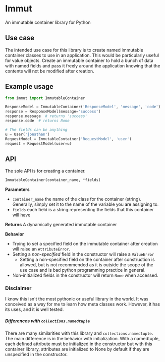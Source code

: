 # Immut
An immutable container library for Python

## Use case
The intended use case for this library is to create named immutable container classes
to use in an application. This would be particularly useful for value objects. Create
an immutable container to hold a bunch of data with named fields and pass it freely
around the application knowing that the contents will not be modified after creation.


## Example usage
```python
from immut import ImmutableContainer

ResponseModel = ImmutableContainer('ResponseModel', 'message', 'code')
response = ResponseModel(message='success')
response.message  # returns 'success'
response.code  # returns None

# The fields can be anything
u = User('jonathan')
RequestModel = ImmutableContainer('RequestModel', 'user')
request = RequestModel(user=u)
```


## API
The sole API is for creating a container.

```python
ImmutableContainer(container_name, *fields)
```

**Parameters**
* `container_name` the name of the class for the container (string). Generally, simply set it to the name of the variable
you are assigning to.
* `fields` each field is a string representing the fields that this container will have

**Returns**
A dynamically generated immutable container

**Behavior**
* Trying to set a specified field on the immutable container after creation will raise an `AttributeError`.
* Setting a *non-specified* field in the constructor will raise a `ValueError`
  * Setting a non-specified field on the container after construction is allowed, but is not recommended as it is
  outside the scope of the use case and is bad python programming practice in general.
* Non-initialized fields in the constructor will return `None` when accessed.


### Disclaimer
I know this isn't the most pythonic or useful library in the world. It was conceived
as a way for me to learn how meta classes work. However, it has its uses, and it is
well tested.

##### Differences with `collections.namedtuple`
There are many similarities with this library and `collections.namedtuple`. The main difference is in the behavior with initialization. With a namedtuple, each defined attribute must be initialized in the constructor but with this container library, attributes are initialized to None by default if they are unspecified in the constructor.
